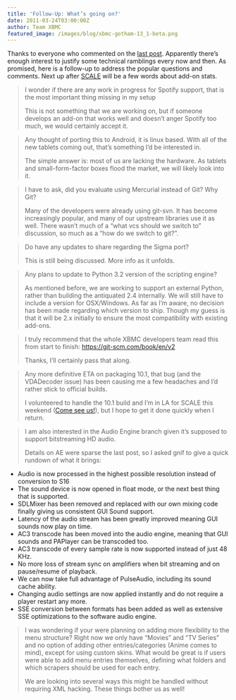 ```yaml
---
title: 'Follow-Up: What’s going on?'
date: 2011-03-24T03:00:00Z
author: Team XBMC
featured_image: /images/blog/xbmc-gotham-13_1-beta.png
---
```

Thanks to everyone who commented on the [last post](/article/what-going). Apparently there’s enough interest to justify some technical ramblings every now and then. As promised, here is a follow-up to address the popular questions and comments. Next up after [SCALE](http://www.socallinuxexpo.org/scale9x/) will be a few words about add-on stats.

 
> I wonder if there are any work in progress for Spotify support, that is the most important thing missing in my setup
> 
>   This is not something that we are working on, but if someone develops an add-on that works well and doesn’t anger Spotify too much, we would certainly accept it.

 
> Any thought of porting this to Android, it is linux based. With all of the new tablets coming out, that’s something I’d be interested in.
> 
>   The simple answer is: most of us are lacking the hardware. As tablets and small-form-factor boxes flood the market, we will likely look into it.

 
> I have to ask, did you evaluate using Mercurial instead of Git? Why Git?
> 
>   Many of the developers were already using git-svn. It has become increasingly popular, and many of our upstream libraries use it as well. There wasn’t much of a “what vcs should we switch to” discussion, so much as a “how do we switch to git?”.

 
> Do have any updates to share regarding the Sigma port?
> 
>   This is still being discussed. More info as it unfolds.

 
> Any plans to update to Python 3.2 version of the scripting engine?
> 
>   As mentioned before, we are working to support an external Python, rather than building the antiquated 2.4 internally. We will still have to include a version for OSX/Windows. As far as I’m aware, no decision has been made regarding which version to ship. Though my guess is that it will be 2.x initially to ensure the most compatibility with existing add-ons.

 
> I truly recommend that the whole XBMC developers team read this from start to finish: <https://git-scm.com/book/en/v2>
> 
>   Thanks, I’ll certainly pass that along.

 
> Any more definitive ETA on packaging 10.1, that bug (and the VDADecoder issue) has been causing me a few headaches and I’d rather stick to official builds.
> 
>   I volunteered to handle the 10.1 build and I’m in LA for SCALE this weekend ([Come see us!](/article/scale-9x-and-xbmc-meetup-update)), but I hope to get it done quickly when I return.

 
> I am also interested in the Audio Engine branch given it’s supposed to support bitstreaming HD audio.
> 
>   Details on AE were sparse the last post, so I asked gnif to give a quick rundown of what it brings:

 
 * Audio is now processed in the highest possible resolution instead of conversion to S16
 * The sound device is now opened in float mode, or the next best thing that is supported.
 * SDLMixer has been removed and replaced with our own mixing code finally giving us consistent GUI Sound support.
 * Latency of the audio stream has been greatly improved meaning GUI sounds now play on time.
 * AC3 transcode has been moved into the audio engine, meaning that GUI sounds and PAPlayer can be transcoded too.
 * AC3 transcode of every sample rate is now supported instead of just 48 KHz.
 * No more loss of stream sync on amplifiers when bit streaming and on pause/resume of playback.
 * We can now take full advantage of PulseAudio, including its sound cache ability.
 * Changing audio settings are now applied instantly and do not require a player restart any more.
 * SSE conversion between formats has been added as well as extensive SSE optimizations to the software audio engine.
 
 
> I was wondering if your were planning on adding more flexibility to the menu structure? Right now we only have “Movies” and “TV Series” and no option of adding other entries/categories (Anime comes to mind), except for using custom skins. What would be great is if users were able to add menu entries themselves, defining what folders and which scrapers should be used for each entry.
> 
>   We are looking into several ways this might be handled without requiring XML hacking. These things bother us as well!

 